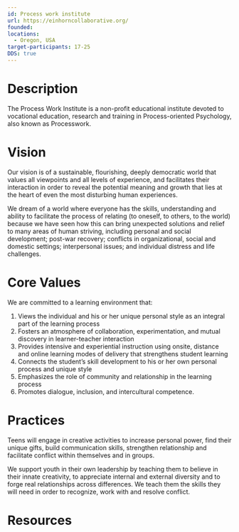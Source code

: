 ```yaml
---
id: Process work institute
url: https://einhorncollaborative.org/
founded: 
locations:
  - Oregon, USA
target-participants: 17-25
DDS: true
---
```



# Description

The Process Work Institute is a non-profit educational institute devoted to vocational education, research and training in Process-oriented Psychology, also known as Processwork.
# Vision

Our vision is of a sustainable, flourishing, deeply democratic world that values all viewpoints and all levels of experience, and facilitates their interaction in order to reveal the potential meaning and growth that lies at the heart of even the most disturbing human experiences.

We dream of a world where everyone has the skills, understanding and ability to facilitate the process of relating (to oneself, to others, to the world) because we have seen how this can bring unexpected solutions and relief to many areas of human striving, including personal and social development; post-war recovery; conflicts in organizational, social and domestic settings; interpersonal issues; and individual distress and life challenges.
# Core Values

We are committed to a learning environment that:

1. Views the individual and his or her unique personal style as an integral part of the learning process
2. Fosters an atmosphere of collaboration, experimentation, and mutual discovery in learner-teacher interaction
3. Provides intensive and experiential instruction using onsite, distance and online learning modes of delivery that strengthens student learning
4. Connects the student’s skill development to his or her own personal process and unique style
5. Emphasizes the role of community and relationship in the learning process
6. Promotes dialogue, inclusion, and intercultural competence.

# Practices

Teens will engage in creative activities to increase personal power, find their unique gifts, build communication skills, strengthen relationship and facilitate conflict within themselves and in groups.

We support youth in their own leadership by teaching them to believe in their innate creativity, to appreciate internal and external diversity and to forge real relationships across differences. We teach them the skills they will need in order to recognize, work with and resolve conflict.

# Resources
